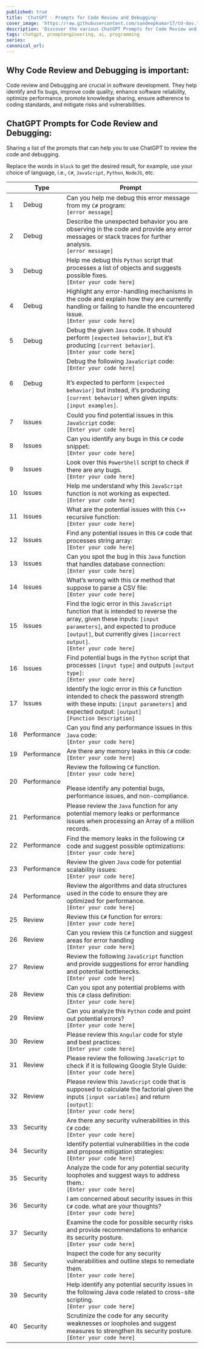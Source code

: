 ```yaml
---
published: true
title: 'ChatGPT - Prompts for Code Review and Debugging'
cover_image: 'https://raw.githubusercontent.com/sandeepkumar17/td-dev.to/master/assets/blog-cover/open-ai-chat-gpt.jpg'
description: 'Discover the various ChatGPT Prompts for Code Review and Debugging'
tags: chatgpt, promptengineering, ai, programming
series:
canonical_url:
---
```


## Why Code Review and Debugging is important:

Code review and Debugging are crucial in software development. They help identify and fix bugs, improve code quality, enhance software reliability, optimize performance, promote knowledge sharing, ensure adherence to coding standards, and mitigate risks and vulnerabilities.

## ChatGPT Prompts for Code Review and Debugging:

Sharing a list of the prompts that can help you to use ChatGPT to review the code and debugging.

Replace the words in `block` to get the desired result, for example, use your choice of language, i.e., `C#`, `JavaScript`, `Python`, `NodeJS`, etc.

|  | Type | Prompt |
| --- | --- | --- |
| 1 | Debug | Can you help me debug this error message from my `C#` program: <br /> `[error message]` |
| 2 | Debug | Describe the unexpected behavior you are observing in the code and provide any error messages or stack traces for further analysis. <br /> `[error message]` |
| 3 | Debug | Help me debug this `Python` script that processes a list of objects and suggests possible fixes. <br /> `[Enter your code here]` |
| 4 | Debug | Highlight any error-handling mechanisms in the code and explain how they are currently handling or failing to handle the encountered issue. <br /> `[Enter your code here]` |
| 5 | Debug | Debug the given `Java` code. It should perform `[expected behavior]`, but it’s producing `[current behavior]`. <br /> `[Enter your code here]` |
| 6 | Debug | Debug the following `JavaScript` code: <br /> `[Enter your code here]` <br /><br /> It’s expected to perform `[expected behavior]` but instead, it’s producing `[current behavior]` when given inputs: `[input examples]`. |
| 7 | Issues | Could you find potential issues in this `JavaScript` code: <br /> `[Enter your code here]` |
| 8 | Issues | Can you identify any bugs in this `C#` code snippet: <br /> `[Enter your code here]` |
| 9 | Issues | Look over this `PowerShell` script to check if there are any bugs. <br /> `[Enter your code here]` |
| 10 | Issues | Help me understand why this `JavaScript` function is not working as expected. <br /> `[Enter your code here]` |
| 11 | Issues | What are the potential issues with this `C++` recursive function: <br /> `[Enter your code here]` |
| 12 | Issues | Find any potential issues in this `C#` code that processes string array: <br /> `[Enter your code here]` |
| 13 | Issues | Can you spot the bug in this `Java` function that handles database connection: <br /> `[Enter your code here]` |
| 14 | Issues | What’s wrong with this `C#` method that suppose to parse a CSV file: <br /> `[Enter your code here]` |
| 15 | Issues | Find the logic error in this `JavaScript` function that is intended to reverse the array, given these inputs: `[input parameters]`, and expected to produce `[output]`, but currently gives `[incorrect output]`.  <br /> `[Enter your code here]` |
| 16 | Issues | Find potential bugs in the `Python` script that processes `[input type]` and outputs `[output type]`: <br /> `[Enter your code here]` |
| 17 | Issues |Identify the logic error in this `C#` function intended to check the password strength with these inputs: `[input parameters]` and expected output: `[output]` <br /> `[Function Description]` |
| 18 | Performance | Can you find any performance issues in this `Java` code: <br /> `[Enter your code here]` |
| 19 | Performance | Are there any memory leaks in this `C#` code: <br /> `[Enter your code here]` |
| 20 | Performance | Review the following `C#` function. <br /> `[Enter your code here]` <br /><br /> Please identify any potential bugs, performance issues, and non-compliance. |
| 21 | Performance | Please review the `Java` function for any potential memory leaks or performance issues when processing an Array of a million records. |
| 22 | Performance | Find the memory leaks in the following `C#` code and suggest possible optimizations: <br /> `[Enter your code here]` |
| 23 | Performance | Review the given `Java` code for potential scalability issues: <br /> `[Enter your code here]` |
| 24 | Performance | Review the algorithms and data structures used in the code to ensure they are optimized for performance. <br /> `[Enter your code here]` |
| 25 | Review | Review this `C#` function for errors: <br /> `[Enter your code here]` |
| 26 | Review | Can you review this `C#` function and suggest areas for error handling <br /> `[Enter your code here]` |
| 27 | Review | Review the following `JavaScript` function and provide suggestions for error handling and potential bottlenecks. <br /> `[Enter your code here]` |
| 28 | Review | Can you spot any potential problems with this `C#` class definition: <br /> `[Enter your code here]` |
| 29 | Review | Can you analyze this `Python` code and point out potential errors? <br /> `[Enter your code here]` |
| 30 | Review | Please review this `Angular` code for style and best practices: <br /> `[Enter your code here]` |
| 31 | Review | Please review the following `JavaScript` to check if it is following Google Style Guide: <br /> `[Enter your code here]` |
| 32 | Review | Please review this `JavaScript` code that is supposed to calculate the factorial given the inputs `[input variables]` and return `[output]`: <br /> `[Enter your code here]` |
| 33 | Security | Are there any security vulnerabilities in this `C#` code: <br /> `[Enter your code here]` |
| 34 | Security | Identify potential vulnerabilities in the code and propose mitigation strategies: <br /> `[Enter your code here]` |
| 35 | Security | Analyze the code for any potential security loopholes and suggest ways to address them.: <br /> `[Enter your code here]` |
| 36 | Security | I am concerned about security issues in this `C#` code. what are your thoughts? <br /> `[Enter your code here]` |
| 37 | Security | Examine the code for possible security risks and provide recommendations to enhance its security posture. <br /> `[Enter your code here]` |
| 38 | Security | Inspect the code for any security vulnerabilities and outline steps to remediate them. <br /> `[Enter your code here]` |
| 39 | Security | Help identify any potential security issues in the following Java code related to cross-site scripting. <br /> `[Enter your code here]` |
| 40 | Security | Scrutinize the code for any security weaknesses or loopholes and suggest measures to strengthen its security posture. <br /> `[Enter your code here]` |
